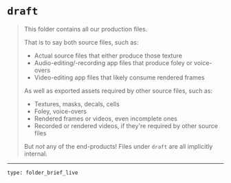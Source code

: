 # `draft`

> This folder contains all our production files. 
> 
> That is to say both source files, such as: 
> - Actual source files that either produce those texture
> - Audio-editing/-recording app files that produce foley or voice-overs
> - Video-editing app files that likely consume rendered frames
> 
> As well as exported assets required by other source files, such as:
> - Textures, masks, decals, cells
> - Foley, voice-overs
> - Rendered frames or videos, even incomplete ones
> - Recorded or rendered videos, if they're required by other source files
> 
> But _not_ any of the end-products! Files under `draft` are all implicitly internal. 

---
 
```ccard
type: folder_brief_live
```
 